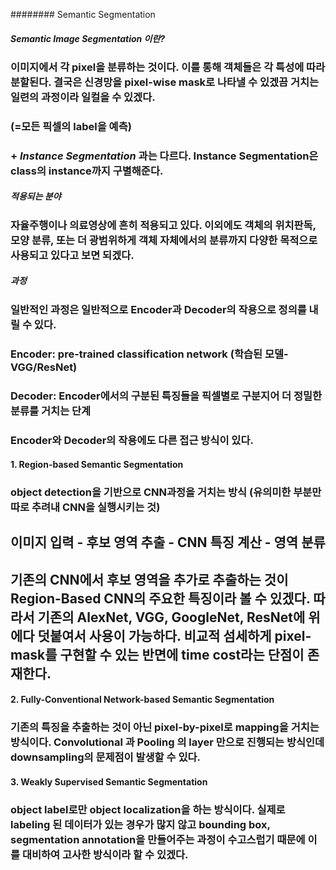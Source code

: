 ######## Semantic Segmentation

##### Semantic Image Segmentation 이란?
### 이미지에서 각 pixel을 분류하는 것이다. 이를 통해 객체들은 각 특성에 따라 분할된다. 결국은 신경망을 pixel-wise mask로 나타낼 수 있겠끔 거치는 일련의 과정이라 일컬을 수 있겠다. 
### (=모든 픽셀의 label을 예측)
### + _Instance Segmentation_ 과는 다르다. Instance Segmentation은 class의 instance까지 구별해준다. 

##### 적용되는 분야
### 자율주행이나 의료영상에 흔히 적용되고 있다. 이외에도 객체의 위치판독, 모양 분류, 또는 더 광범위하게 객체 자체에서의 분류까지 다양한 목적으로 사용되고 있다고 보면 되겠다. 

##### 과정
### 일반적인 과정은 일반적으로 Encoder과 Decoder의 작용으로 정의를 내릴 수 있다. 
### Encoder: pre-trained classification network (학습된 모델-VGG/ResNet) 
### Decoder: Encoder에서의 구분된 특징들을 픽셀별로 구분지어 더 정밀한 분류를 거치는 단계 
### Encoder와 Decoder의 작용에도 다른 접근 방식이 있다. 
#### 1. Region-based Semantic Segmentation
### object detection을 기반으로 CNN과정을 거치는 방식 (유의미한 부분만 따로 추려내 CNN을 실행시키는 것)
## 이미지 입력 - 후보 영역 추출 - CNN 특징 계산 - 영역 분류  
## 기존의 CNN에서 후보 영역을 추가로 추출하는 것이 Region-Based CNN의 주요한 특징이라 볼 수 있겠다. 따라서 기존의 AlexNet, VGG, GoogleNet, ResNet에 위에다 덧붙여서 사용이 가능하다. 비교적 섬세하게 pixel-mask를 구현할 수 있는 반면에 time cost라는 단점이 존재한다. 
#### 2. Fully-Conventional Network-based Semantic Segmentation
### 기존의 특징을 추출하는 것이 아닌 pixel-by-pixel로 mapping을 거치는 방식이다. Convolutional 과 Pooling 의 layer 만으로 진행되는 방식인데 downsampling의 문제점이 발생할 수 있다. 
#### 3. Weakly Supervised Semantic Segmentation 
### object label로만 object localization을 하는 방식이다. 실제로 labeling 된 데이터가 있는 경우가 많지 않고 bounding box, segmentation annotation을 만들어주는 과정이 수고스럽기 때문에 이를 대비하여 고사한 방식이라 할 수 있겠다. 



